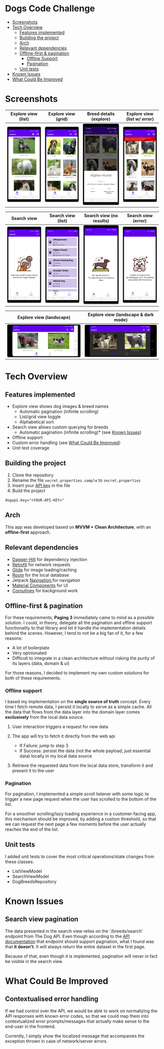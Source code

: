 # Dogs Code Challenge

- [Screenshots](#screenshots)
- [Tech Overview](#tech-overview)
  - [Features implemented](#features-implemented)
  - [Building the project](#building-the-project)
  - [Arch](#arch)
  - [Relevant dependencies](#relevant-dependencies)
  - [Offline-first & pagination](#offline-first--pagination)
    - [Offline Support](#offline-support)
    - [Pagination](#pagination)
  - [Unit tests](#unit-tests)
- [Known Issues](#known-issues)
- [What Could Be Improved](#what-could-be-improved) 

# Screenshots
|   Explore view (list)   |   Explore view (grid)   |   Breed details (explore)  | Explore view (list w/ error)
|:-------------:|:-------------:|:-------------:|:-------------:|
| ![](https://github.com/aFaneca/Dogs-Code-Challenge/blob/documentation/screenshots/explore_list_light.png?raw=true) |  ![](https://github.com/aFaneca/Dogs-Code-Challenge/blob/documentation/screenshots/explore_grid_light.png?raw=true) | ![](https://github.com/aFaneca/Dogs-Code-Challenge/blob/documentation/screenshots/details_light.png?raw=true) | ![](https://github.com/aFaneca/Dogs-Code-Challenge/blob/documentation/screenshots/explore_top_error_view_light.png?raw=true) |

|   Search view   |   Search view (list)   |   Search view (no results)  | Search view (error)
|:-------------:|:-------------:|:-------------:|:-------------:|
| ![](https://github.com/aFaneca/Dogs-Code-Challenge/blob/documentation/screenshots/search_empty_light.png?raw=true) |  ![](https://github.com/aFaneca/Dogs-Code-Challenge/blob/documentation/screenshots/search_list_light.png?raw=true) | ![](https://github.com/aFaneca/Dogs-Code-Challenge/blob/documentation/screenshots/search_empty_no_results_light.png?raw=true) | ![](https://github.com/aFaneca/Dogs-Code-Challenge/blob/documentation/screenshots/search_error_view_light.png?raw=true) |

|   Explore view (landscape)   |   Explore view (landscape & dark mode)   |
|:-------------:|:-------------:|
| ![](https://github.com/aFaneca/Dogs-Code-Challenge/blob/documentation/screenshots/explore_landscape_light.png?raw=true) |  ![](https://github.com/aFaneca/Dogs-Code-Challenge/blob/documentation/screenshots/explore_landscape_dark.png?raw=true) |



# Tech Overview
## Features implemented
- Explore view shows dog images & breed names
  - Automatic pagination (infinite scrolling)
  - List/grid view toggle
  - Alphabetical sort
- Search view allows custom querying for breeds
  - Automatic pagination (infinite scrolling)* (see [Known Issues](#known-issues)) 
- Offline support
- Custom error handling (see [What Could Be Improved](#what-could-be-improved))
- Unit test coverage

## Building the project
1. Clone the repository
2. Rename the file `secret.properties.sample` to `secret.properties`
3. Insert your [API key](https://portal.thatapicompany.com/keys) in the file
4. Build the project

```secret.properties
dogapi.key="<YOUR-API-KEY>"
```

## Arch
This app was developed based on **MVVM + Clean Architecture**, with an **offline-first** approach.

## Relevant dependencies
- [Dagger-Hilt](https://dagger.dev/hilt/) for dependency injection
- [Retrofit](https://square.github.io/retrofit/) for network requests
- [Glide](https://github.com/bumptech/glide) for image loading/caching
- [Room](https://developer.android.com/training/data-storage/room) for the local database
- Jetpack [Navigation ](https://developer.android.com/guide/navigation) for navigation
- [Material Components](https://material.io/develop/android/) for UI
- [Coroutines](https://developer.android.com/kotlin/coroutines) for background work

## Offline-first & pagination
For these requirements, **Paging 3** immediately came to mind as a possible solution.
I could, in theory, delegate all the pagination and offline support functionality to that library and let it handle the implementation details behind the scenes.
However, I tend to not be a big fan of it, for a few reasons:
- A lot of boilerplate
- Very opinionated
- Difficult to integrate in a clean architecture without risking the purity of its layers (data, domain & ui)

For those reasons, I decided to implement my own custom solutions for both of these requirements.

### Offline support
I based my implementation on the **single source of truth** concept. 
Every time I fetch remote data, I persist it locally to serve as a simple cache. All the data that flows from the data layer into the domain layer comes **exclusively** from the local data source.

1. User interaction triggers a request for new data
2. The app will try to fetch it directly from the web api
   * If Failure: jump to step 3
   * If Success: persist the data (not the whole payload, just essential data) locally in my local data source

3. Retrieve the requested data from the local data store, transform it and present it to the user

### Pagination
For pagination, I implemented a simple scroll listener with some logic to trigger a new page request when the user has scrolled to the bottom of the list.

For a smoother scrolling/lazy loading experience in a customer-facing app, this mechanism should be improved, by adding a custom threshold, so that we can request the next page a few moments before the user actually reaches the end of the list.

## Unit tests
I added unit tests to cover the most critical operations/state changes from these classes:
- ListViewModel
- SearchViewModel
- DogBreedsRepository

# Known Issues
## Search view pagination
The data presented in the search view relies on the '/breeds/search' endpoint from The Dog API.
Even though according to the [API documentation](https://documenter.getpostman.com/view/5578104/2s935hRnak#9e7e4cf9-0e0a-4258-8ace-ed1862843c96) that endpoint should support pagination, what I found was that __it doesn't__. It will always return the entire dataset in the first page. 

Because of that, even though it is implemented, pagination will never in fact be visible in the search view.


# What Could Be Improved
## Contextualised error handling
If we had control over the API, we would be able to work on normalizing the API responses with known error codes, so that we could map them into contextualized error prompts/messages that actually make sense to the end-user in the frontend.

Currently, I simply show the localized message that accompanies the exception thrown in case of network/server errors.
